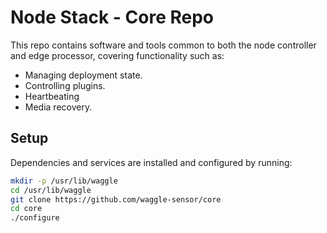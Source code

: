 <!--
waggle_topic=/node_controller,Waggle Core Software
waggle_topic=/edge_processor,Waggle Core Software
-->

# Node Stack - Core Repo

This repo contains software and tools common to both the node controller and edge processor, covering functionality such as:

* Managing deployment state.
* Controlling plugins.
* Heartbeating
* Media recovery.

## Setup

Dependencies and services are installed and configured by running:

```sh
mkdir -p /usr/lib/waggle
cd /usr/lib/waggle
git clone https://github.com/waggle-sensor/core
cd core
./configure
```
